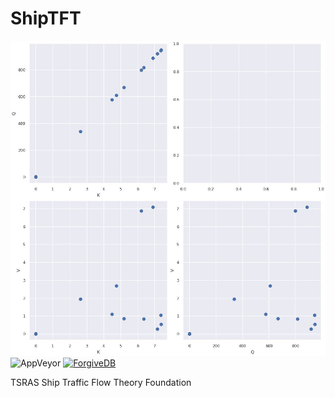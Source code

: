 # ShipTFT

[![kqv](https://github.com/TSRAS-SMU/ShipTFT/blob/main/kqv.jpg)](https://github.com/TSRAS-SMU/ShipTFT)
![AppVeyor](https://img.shields.io/appveyor/build/shiningxy/RHF?label=kqv&logo=pass)
[![ForgiveDB](https://img.shields.io/badge/ForgiveDB-HuiZ-brightgreen.svg)](https://github.com/hui-z/ForgiveDB)

TSRAS Ship Traffic Flow Theory Foundation
